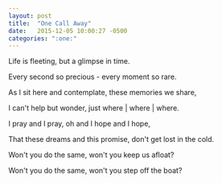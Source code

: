 ```yaml
---
layout: post
title:  "One Call Away"
date:   2015-12-05 10:00:27 -0500
categories: ":one:"
---
```


<p>Life is fleeting, but a glimpse in time.</p>

<p>Every second so precious - every moment so rare.</p>

<p>As I sit here and contemplate, these memories we share,</p>

<p>I can't help but wonder, just where | where | where.</p>

<p>I pray and I pray, oh and I hope and I hope,</p>

<p>That these dreams and this promise, don't get lost in the cold.</p>

<p>Won't you do the same, won't you keep us afloat?</p>

<p>Won't you do the same, won't you step off the boat?</p>
